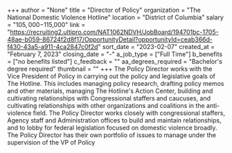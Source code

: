 +++
author = "None"
title = "Director of Policy"
organization = "The National Domestic Violence Hotline"
location = "District of Columbia"
salary = "$105,000-$115,000"
link = "https://recruiting2.ultipro.com/NAT1062NDVH/JobBoard/194701bc-1705-48ae-b059-86724f2d8f17/OpportunityDetail?opportunityId=ceab366d-f430-43a5-a911-4ca2847c0f2d"
sort_date = "2023-02-07"
created_at = "February 7, 2023"
closing_date = "-"
a_job_type = ["Full Time"]
b_benefits = ["no benefits listed"]
c_feedback = ""
aa_degrees_required = "Bachelor's degree required"
thumbnail = ""
+++
The Policy Director works with the Vice President of Policy in carrying out the policy and legislative goals of The Hotline. This includes managing policy research, drafting policy memos and other materials, managing The Hotline's Action Center, building and cultivating relationships with Congressional staffers and caucuses, and cultivating relationships with other organizations and coalitions in the anti-violence field. The Policy Director works closely with congressional staffers, Agency staff and Administration offices to build and maintain relationships, and to lobby for federal legislation focused on domestic violence broadly. The Policy Director has their own portfolio of issues to manage under the supervision of the VP of Policy